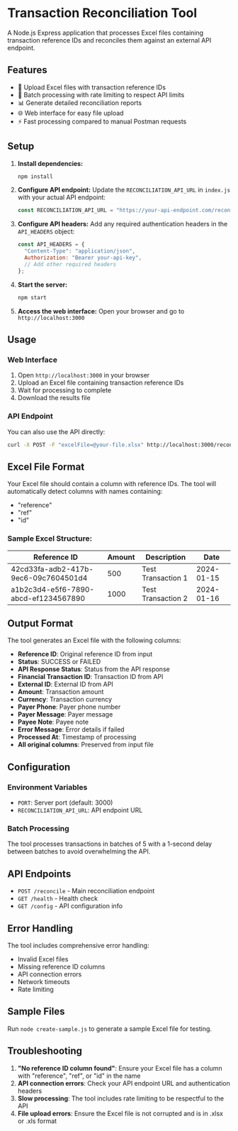 # Transaction Reconciliation Tool

A Node.js Express application that processes Excel files containing transaction reference IDs and reconciles them against an external API endpoint.

## Features

- 📁 Upload Excel files with transaction reference IDs
- 🔄 Batch processing with rate limiting to respect API limits
- 📊 Generate detailed reconciliation reports
- 🌐 Web interface for easy file upload
- ⚡ Fast processing compared to manual Postman requests

## Setup

1. **Install dependencies:**

   ```bash
   npm install
   ```

2. **Configure API endpoint:**
   Update the `RECONCILIATION_API_URL` in `index.js` with your actual API endpoint:

   ```javascript
   const RECONCILIATION_API_URL = "https://your-api-endpoint.com/reconcile";
   ```

3. **Configure API headers:**
   Add any required authentication headers in the `API_HEADERS` object:

   ```javascript
   const API_HEADERS = {
     "Content-Type": "application/json",
     Authorization: "Bearer your-api-key",
     // Add other required headers
   };
   ```

4. **Start the server:**

   ```bash
   npm start
   ```

5. **Access the web interface:**
   Open your browser and go to `http://localhost:3000`

## Usage

### Web Interface

1. Open `http://localhost:3000` in your browser
2. Upload an Excel file containing transaction reference IDs
3. Wait for processing to complete
4. Download the results file

### API Endpoint

You can also use the API directly:

```bash
curl -X POST -F "excelFile=@your-file.xlsx" http://localhost:3000/reconcile
```

## Excel File Format

Your Excel file should contain a column with reference IDs. The tool will automatically detect columns with names containing:

- "reference"
- "ref"
- "id"

### Sample Excel Structure:

| Reference ID                         | Amount | Description        | Date       |
| ------------------------------------ | ------ | ------------------ | ---------- |
| 42cd33fa-adb2-417b-9ec6-09c7604501d4 | 500    | Test Transaction 1 | 2024-01-15 |
| a1b2c3d4-e5f6-7890-abcd-ef1234567890 | 1000   | Test Transaction 2 | 2024-01-16 |

## Output Format

The tool generates an Excel file with the following columns:

- **Reference ID**: Original reference ID from input
- **Status**: SUCCESS or FAILED
- **API Response Status**: Status from the API response
- **Financial Transaction ID**: Transaction ID from API
- **External ID**: External ID from API
- **Amount**: Transaction amount
- **Currency**: Transaction currency
- **Payer Phone**: Payer phone number
- **Payer Message**: Payer message
- **Payee Note**: Payee note
- **Error Message**: Error details if failed
- **Processed At**: Timestamp of processing
- **All original columns**: Preserved from input file

## Configuration

### Environment Variables

- `PORT`: Server port (default: 3000)
- `RECONCILIATION_API_URL`: API endpoint URL

### Batch Processing

The tool processes transactions in batches of 5 with a 1-second delay between batches to avoid overwhelming the API.

## API Endpoints

- `POST /reconcile` - Main reconciliation endpoint
- `GET /health` - Health check
- `GET /config` - API configuration info

## Error Handling

The tool includes comprehensive error handling:

- Invalid Excel files
- Missing reference ID columns
- API connection errors
- Network timeouts
- Rate limiting

## Sample Files

Run `node create-sample.js` to generate a sample Excel file for testing.

## Troubleshooting

1. **"No reference ID column found"**: Ensure your Excel file has a column with "reference", "ref", or "id" in the name
2. **API connection errors**: Check your API endpoint URL and authentication headers
3. **Slow processing**: The tool includes rate limiting to be respectful to the API
4. **File upload errors**: Ensure the Excel file is not corrupted and is in .xlsx or .xls format

